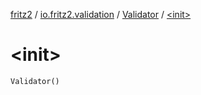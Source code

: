 [fritz2](../../index.md) / [io.fritz2.validation](../index.md) / [Validator](index.md) / [&lt;init&gt;](./-init-.md)

# &lt;init&gt;

`Validator()`